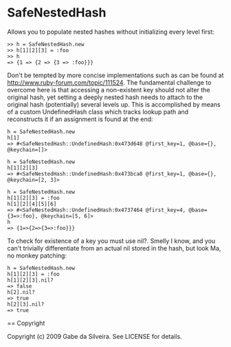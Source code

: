 # SafeNestedHash

Allows you to populate nested hashes without initializing every level first:

    >> h = SafeNestedHash.new
    >> h[1][2][3] = :foo
    >> h
    => {1 => {2 => {3 => :foo}}}

Don't be tempted by more concise implementations such as can be found at http://www.ruby-forum.com/topic/111524.  The fundamental challenge to overcome here is that accessing a non-existent key should not alter the original hash, yet setting a deeply nested hash needs to attach to the original hash (potentially) several levels up.  This is accomplished by means of a custom UndefinedHash class which tracks lookup path and reconstructs it if an assignment is found at the end: 

    h = SafeNestedHash.new
    h[1]
    => #<SafeNestedHash::UndefinedHash:0x473d648 @first_key=1, @base={}, @keychain=[]>

    h = SafeNestedHash.new
    h[1][2][3]
    => #<SafeNestedHash::UndefinedHash:0x473bca8 @first_key=1, @base={}, @keychain=[2, 3]>

    h = SafeNestedHash.new
    h[1][2][3] = :foo
    h[1][2][4][5][6]
    => #<SafeNestedHash::UndefinedHash:0x4737464 @first_key=4, @base={3=>:foo}, @keychain=[5, 6]>
    h
    => {1=>{2=>{3=>:foo}}}

To check for existence of a key you must use nil?.  Smelly I know, and you can't trivially differentiate from an actual nil stored in the hash, but look Ma, no monkey patching:

    h = SafeNestedHash.new
    h[1][2][3] = :foo
    h[1][2][3].nil?
    => false
    h[2].nil?
    => true
    h[2][3].nil?
    => true

== Copyright

Copyright (c) 2009 Gabe da Silveira. See LICENSE for details.
